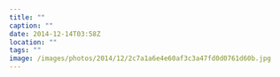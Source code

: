 ```yaml
---
title: ""
caption: ""
date: 2014-12-14T03:58Z
location: ""
tags: ""
image: /images/photos/2014/12/2c7a1a6e4e60af3c3a47fd0d0761d60b.jpg
---
```

